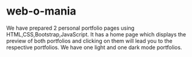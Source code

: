 # web-o-mania

We have prepared 2 personal portfolio pages using HTML,CSS,Bootstrap,JavaScript. It has a home page which displays the preview of both portfolios and clicking on them will lead you to the respective portfolios. We have one light and one dark mode portfolios.
